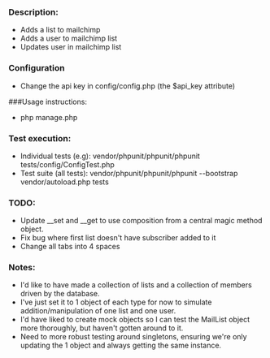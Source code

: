 ### Description:
- Adds a list to mailchimp
- Adds a user to mailchimp list
- Updates user in mailchimp list

### Configuration
- Change the api key in config/config.php (the $api_key attribute)

###Usage instructions:
- php manage.php

### Test execution:
- Individual tests (e.g): vendor/phpunit/phpunit/phpunit tests/config/ConfigTest.php
- Test suite (all tests): vendor/phpunit/phpunit/phpunit --bootstrap vendor/autoload.php tests

### TODO:
- Update __set and __get to use composition from a central magic method object.
- Fix bug where first list doesn't have subscriber added to it
- Change all tabs into 4 spaces

### Notes:
- I'd like to have made a collection of lists and a collection of members driven by the database.
- I've just set it to 1 object of each type for now to simulate addition/manipulation of one list and one user.
- I'd have liked to create mock objects so I can test the MailList object more thoroughly, but haven't gotten around to it.
- Need to more robust testing around singletons, ensuring we're only updating the 1 object and always getting the same instance.